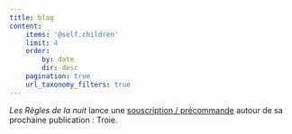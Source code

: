 ```yaml
---
title: blog
content:
    items: '@self.children'
    limit: 4
    order:
        by: date
        dir: desc
    pagination: true
    url_taxonomy_filters: true
---
```


*Les Règles de la nuit* lance une [souscription / précommande](/home/troie) autour de sa prochaine publication : Troie.
